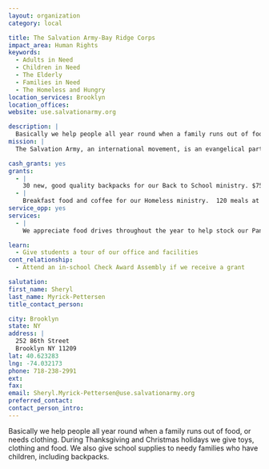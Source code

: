 ```yaml
---
layout: organization
category: local

title: The Salvation Army-Bay Ridge Corps
impact_area: Human Rights
keywords: 
  - Adults in Need
  - Children in Need
  - The Elderly
  - Families in Need
  - The Homeless and Hungry
location_services: Brooklyn
location_offices: 
website: use.salvationarmy.org

description: |
  Basically we help people all year round when a family runs out of food, or needs clothing. During Thanksgiving and Christmas holidays we give toys, clothing and food. We also give school supplies to needy families who have children, including backpacks. 
mission: |
  The Salvation Army, an international movement, is an evangelical part of the universal Christian Church, Its message is based on the Bile, Its ministry is motivated by the love of God, its mission is to preach the Gospel of Jesus Christ and to meet human needs in His name without discrimination.

cash_grants: yes
grants: 
  - |
    30 new, good quality backpacks for our Back to School ministry. $750.00
  - |
    Breakfast food and coffee for our Homeless ministry.  120 meals at $2.50 = $300.00
service_opp: yes
services: 
  - |
    We appreciate food drives throughout the year to help stock our Pantry shelves.

learn: 
  - Give students a tour of our office and facilities
cont_relationship: 
  - Attend an in-school Check Award Assembly if we receive a grant

salutation: 
first_name: Sheryl
last_name: Myrick-Pettersen
title_contact_person: 

city: Brooklyn
state: NY
address: |
  252 86th Street  
  Brooklyn NY 11209
lat: 40.623283
lng: -74.032173
phone: 718-238-2991
ext: 
fax: 
email: Sheryl.Myrick-Pettersen@use.salvationarmy.org
preferred_contact: 
contact_person_intro: 
---
```

Basically we help people all year round when a family runs out of food, or needs clothing. During Thanksgiving and Christmas holidays we give toys, clothing and food. We also give school supplies to needy families who have children, including backpacks. 